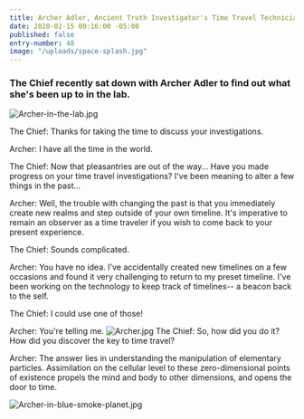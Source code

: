 ```yaml
---
title: Archer Adler, Ancient Truth Investigator's Time Travel Technician
date: 2020-02-15 00:16:00 -05:00
published: false
entry-number: 48
image: "/uploads/space-splash.jpg"
---
```


### The Chief recently sat down with Archer Adler to find out what she's been up to in the lab.
![Archer-in-the-lab.jpg](/uploads/Archer-in-the-lab.jpg)

The Chief: Thanks for taking the time to discuss your investigations.


Archer: I have all the time in the world.


The Chief: Now that pleasantries are out of the way... Have you made progress on your time travel investigations? I've been meaning to alter a few things in the past...


Archer: Well, the trouble with changing the past is that you immediately create new realms and step outside of your own timeline. It's imperative to remain an observer as a time traveler if you wish to come back to your present experience.


The Chief: Sounds complicated.


Archer: You have no idea. I've accidentally created new timelines on a few occasions and found it very challenging to return to my preset timeline. I've been working on the technology to keep track of timelines-- a beacon back to the self.


The Chief: I could use one of those!


Archer: You're telling me.
![Archer.jpg](/uploads/Archer.jpg)
The Chief: So, how did you do it? How did you discover the key to time travel?


Archer: The answer lies in understanding the manipulation of elementary particles. Assimilation on the cellular level to these zero-dimensional points of existence propels the mind and body to other dimensions, and opens the door to time.


![Archer-in-blue-smoke-planet.jpg](/uploads/Archer-in-blue-smoke-planet.jpg)